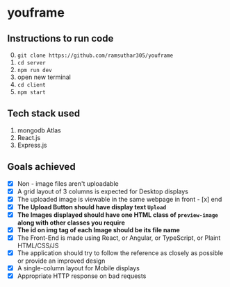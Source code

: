 # youframe

## Instructions to run code
0. `git clone https://github.com/ramsuthar305/youframe`
1. `cd server`
2. `npm run dev`
3. open new terminal
4. `cd client`
5. `npm start`

## Tech stack used
1. mongodb Atlas
2. React.js
3. Express.js

## Goals achieved

- [x] Non - image files aren't uploadable
- [x] A grid layout of 3 columns is expected for Desktop displays
- [x] The uploaded image is viewable in the same webpage in front - [x] end
- [x] **The Upload Button should have display text `Upload`**
- [x] **The Images displayed should have one HTML class of `preview-image` along with other classes you require**
- [x] **The id on img tag of each Image should be its file name** 
- [x] The Front-End is made using React, or Angular, or TypeScript, or Plaint HTML/CSS/JS
- [x] The application should try to follow the reference as closely as possible or provide an improved design
- [x] A single-column layout for Mobile displays
- [x] Appropriate HTTP response on bad requests
